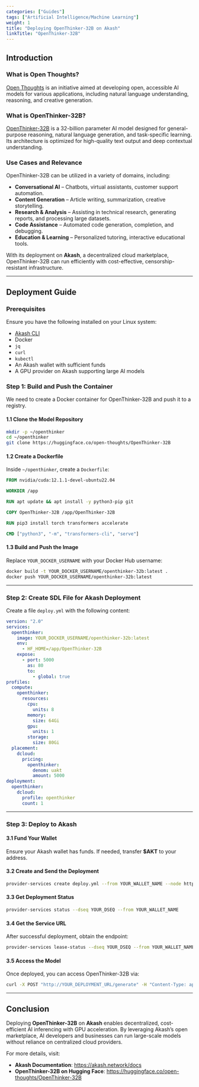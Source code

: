 ```yaml
---
categories: ["Guides"]
tags: ["Artificial Intelligence/Machine Learning"]
weight: 1
title: "Deploying OpenThinker-32B on Akash"
linkTitle: "OpenThinker-32B"
---
```


## Introduction

### What is Open Thoughts?
[Open Thoughts](https://huggingface.co/open-thoughts) is an initiative aimed at developing open, accessible AI models for various applications, including natural language understanding, reasoning, and creative generation.

### What is OpenThinker-32B?
[OpenThinker-32B](https://huggingface.co/open-thoughts/OpenThinker-32B) is a 32-billion parameter AI model designed for general-purpose reasoning, natural language generation, and task-specific learning. Its architecture is optimized for high-quality text output and deep contextual understanding.

### Use Cases and Relevance
OpenThinker-32B can be utilized in a variety of domains, including:
- **Conversational AI** – Chatbots, virtual assistants, customer support automation.
- **Content Generation** – Article writing, summarization, creative storytelling.
- **Research & Analysis** – Assisting in technical research, generating reports, and processing large datasets.
- **Code Assistance** – Automated code generation, completion, and debugging.
- **Education & Learning** – Personalized tutoring, interactive educational tools.

With its deployment on **Akash**, a decentralized cloud marketplace, OpenThinker-32B can run efficiently with cost-effective, censorship-resistant infrastructure.

---

## Deployment Guide

### Prerequisites
Ensure you have the following installed on your Linux system:

- [Akash CLI](docs/getting-started/quickstart-guides/akash-cli/)
- Docker
- `jq`
- `curl`
- `kubectl`
- An Akash wallet with sufficient funds
- A GPU provider on Akash supporting large AI models

### Step 1: Build and Push the Container
We need to create a Docker container for OpenThinker-32B and push it to a registry.

#### 1.1 Clone the Model Repository
```sh
mkdir -p ~/openthinker
cd ~/openthinker
git clone https://huggingface.co/open-thoughts/OpenThinker-32B
```

#### 1.2 Create a Dockerfile
Inside `~/openthinker`, create a `Dockerfile`:

```dockerfile
FROM nvidia/cuda:12.1.1-devel-ubuntu22.04

WORKDIR /app

RUN apt update && apt install -y python3-pip git

COPY OpenThinker-32B /app/OpenThinker-32B

RUN pip3 install torch transformers accelerate

CMD ["python3", "-m", "transformers-cli", "serve"]
```

#### 1.3 Build and Push the Image
Replace `YOUR_DOCKER_USERNAME` with your Docker Hub username:

```sh
docker build -t YOUR_DOCKER_USERNAME/openthinker-32b:latest .
docker push YOUR_DOCKER_USERNAME/openthinker-32b:latest
```

---

### Step 2: Create SDL File for Akash Deployment
Create a file `deploy.yml` with the following content:

```yaml
version: "2.0"
services:
  openthinker:
    image: YOUR_DOCKER_USERNAME/openthinker-32b:latest
    env:
      - HF_HOME=/app/OpenThinker-32B
    expose:
      - port: 5000
        as: 80
        to:
          - global: true
profiles:
  compute:
    openthinker:
      resources:
        cpu:
          units: 8
        memory:
          size: 64Gi
        gpu:
          units: 1
        storage:
          size: 80Gi
  placement:
    dcloud:
      pricing:
        openthinker:
          denom: uakt
          amount: 5000
deployment:
  openthinker:
    dcloud:
      profile: openthinker
      count: 1
```

---

### Step 3: Deploy to Akash

#### 3.1 Fund Your Wallet
Ensure your Akash wallet has funds. If needed, transfer **$AKT** to your address.

#### 3.2 Create and Send the Deployment
```sh
provider-services create deploy.yml --from YOUR_WALLET_NAME --node https://rpc.akash.network:443
```

#### 3.3 Get Deployment Status
```sh
provider-services status --dseq YOUR_DSEQ --from YOUR_WALLET_NAME
```

#### 3.4 Get the Service URL
After successful deployment, obtain the endpoint:
```sh
provider-services lease-status --dseq YOUR_DSEQ --from YOUR_WALLET_NAME | jq -r '.services.openthinker.uri'
```

#### 3.5 Access the Model
Once deployed, you can access OpenThinker-32B via:
```sh
curl -X POST "http://YOUR_DEPLOYMENT_URL/generate" -H "Content-Type: application/json" -d '{"prompt": "Hello, how are you?"}'
```

---

## Conclusion
Deploying **OpenThinker-32B** on **Akash** enables decentralized, cost-efficient AI inferencing with GPU acceleration. By leveraging Akash’s open marketplace, AI developers and businesses can run large-scale models without reliance on centralized cloud providers.

For more details, visit:
- **Akash Documentation**: https://akash.network/docs
- **OpenThinker-32B on Hugging Face**: https://huggingface.co/open-thoughts/OpenThinker-32B

